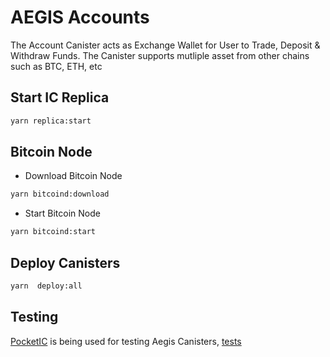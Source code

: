 # AEGIS Accounts

The Account Canister acts as Exchange Wallet for User to Trade, Deposit & Withdraw Funds. The Canister supports mutliple asset from other chains such as BTC, ETH, etc

## Start IC Replica

```bash
yarn replica:start
```

## Bitcoin Node

- Download Bitcoin Node

```bash
yarn bitcoind:download
```

- Start Bitcoin Node

```bash
yarn bitcoind:start
```

## Deploy Canisters

```bash
yarn  deploy:all
```

## Testing

[PocketIC](https://github.com/dfinity/pocketic) is being used for testing Aegis Canisters, [tests](tests/accounts.spec.ts)
